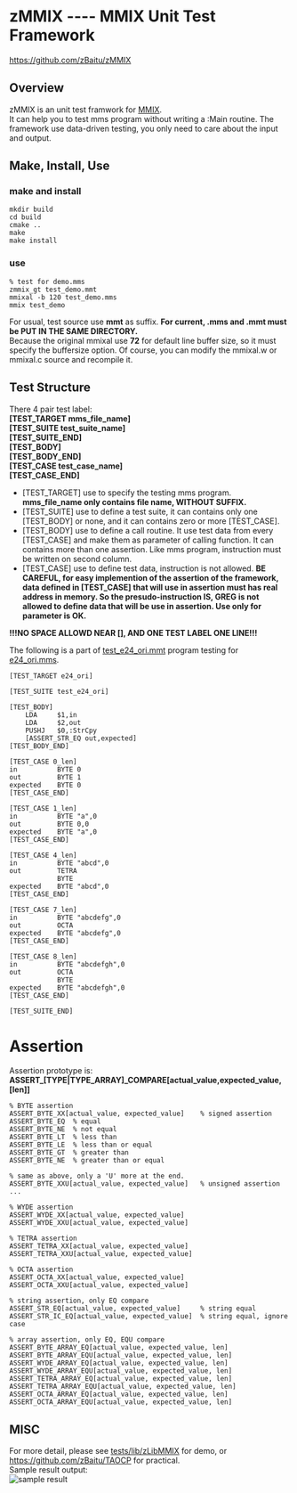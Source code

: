 zMMIX ---- MMIX Unit Test Framework
===============================

https://github.com/zBaitu/zMMIX

Overview
--------
zMMIX is an unit test framwork for [MMIX](http://mmix.cs.hm.edu/).  
It can help you to test mms program without writing a :Main routine. The framework use data-driven testing, you only need to care about the input and output.

Make, Install, Use
------------------

### make and install
```
mkdir build
cd build
cmake ..
make
make install
```

### use
```
% test for demo.mms
zmmix_gt test_demo.mmt
mmixal -b 120 test_demo.mms
mmix test_demo
```
For usual, test source use **mmt** as suffix. **For current, .mms and .mmt must be PUT IN THE SAME DIRECTORY.**  
Because the original mmixal use **72** for default line buffer size, so it must specify the buffersize option. 
Of course, you can modify the mmixal.w or mmixal.c source and recompile it.  


## Test Structure
There 4 pair test label:  
**[TEST_TARGET mms_file_name]**  
**[TEST_SUITE test_suite_name]**  
**[TEST_SUITE_END]**  
**[TEST_BODY]**  
**[TEST_BODY_END]**  
**[TEST_CASE test_case_name]**  
**[TEST_CASE_END]**
* [TEST_TARGET] use to specify the testing mms program. **mms_file_name only contains file name, WITHOUT SUFFIX.**
* [TEST_SUITE] use to define a test suite, it can contains only one [TEST_BODY] or none, and it can contains zero or more [TEST_CASE].
* [TEST_BODY] use to define a call routine. It use test data from every [TEST_CASE] and make them as parameter of calling function. It can contains more than one assertion. Like mms program, instruction must be written on second column.
* [TEST_CASE] use to define test data, instruction is not allowed. **BE CAREFUL, for easy implemention of the assertion of the framework, data defined in [TEST_CASE] that will use in assertion must has real address in memory. So the presudo-instruction IS, GREG is not allowed to define data that will be use in assertion. Use only for parameter is OK.**  

**!!!NO SPACE ALLOWD NEAR [], AND ONE TEST LABEL ONE LINE!!!**

The following is a part of [test_e24_ori.mmt](https://github.com/zBaitu/TAOCP/blob/master/1.3.2/exercises/test_e24_ori.mmt) program testing for [e24_ori.mms](https://github.com/zBaitu/TAOCP/blob/master/1.3.2/exercises/e24_ori.mms).

```
[TEST_TARGET e24_ori]                        
    
[TEST_SUITE test_e24_ori]                    
    
[TEST_BODY]                                  
    LDA     $1,in                            
    LDA     $2,out                           
    PUSHJ   $0,:StrCpy                       
    [ASSERT_STR_EQ out,expected]             
[TEST_BODY_END]                              
    
[TEST_CASE 0_len]                            
in          BYTE 0                           
out         BYTE 1                           
expected    BYTE 0                           
[TEST_CASE_END]                              

[TEST_CASE 1_len]
in          BYTE "a",0
out         BYTE 0,0
expected    BYTE "a",0
[TEST_CASE_END]

[TEST_CASE 4_len]
in          BYTE "abcd",0
out         TETRA
            BYTE
expected    BYTE "abcd",0
[TEST_CASE_END]

[TEST_CASE 7_len]
in          BYTE "abcdefg",0
out         OCTA
expected    BYTE "abcdefg",0
[TEST_CASE_END]

[TEST_CASE 8_len]
in          BYTE "abcdefgh",0
out         OCTA
            BYTE
expected    BYTE "abcdefgh",0
[TEST_CASE_END]

[TEST_SUITE_END]
```


# Assertion
Assertion prototype is:  
**ASSERT\_[TYPE|TYPE_ARRAY]\_COMPARE[actual_value,expected_value,[len]]**
```
% BYTE assertion
ASSERT_BYTE_XX[actual_value, expected_value]    % signed assertion
ASSERT_BYTE_EQ  % equal
ASSERT_BYTE_NE  % not equal
ASSERT_BYTE_LT  % less than
ASSERT_BYTE_LE  % less than or equal
ASSERT_BYTE_GT  % greater than
ASSERT_BYTE_NE  % greater than or equal

% same as above, only a 'U' more at the end.
ASSERT_BYTE_XXU[actual_value, expected_value]   % unsigned assertion
...

% WYDE assertion
ASSERT_WYDE_XX[actual_value, expected_value]
ASSERT_WYDE_XXU[actual_value, expected_value]

% TETRA assertion
ASSERT_TETRA_XX[actual_value, expected_value]
ASSERT_TETRA_XXU[actual_value, expected_value]

% OCTA assertion
ASSERT_OCTA_XX[actual_value, expected_value]
ASSERT_OCTA_XXU[actual_value, expected_value]

% string assertion, only EQ compare
ASSERT_STR_EQ[actual_value, expected_value]     % string equal
ASSERT_STR_IC_EQ[actual_value, expected_value]  % string equal, ignore case

% array assertion, only EQ, EQU compare
ASSERT_BYTE_ARRAY_EQ[actual_value, expected_value, len] 
ASSERT_BYTE_ARRAY_EQU[actual_value, expected_value, len] 
ASSERT_WYDE_ARRAY_EQ[actual_value, expected_value, len] 
ASSERT_WYDE_ARRAY_EQU[actual_value, expected_value, len] 
ASSERT_TETRA_ARRAY_EQ[actual_value, expected_value, len] 
ASSERT_TETRA_ARRAY_EQU[actual_value, expected_value, len] 
ASSERT_OCTA_ARRAY_EQ[actual_value, expected_value, len] 
ASSERT_OCTA_ARRAY_EQU[actual_value, expected_value, len] 
```


## MISC
For more detail, please see [tests/lib/zLibMMIX](/tests/lib/zLibMMIX) for demo, or https://github.com/zBaitu/TAOCP for practical.  
Sample result output:  
![sample result](https://raw.github.com/zBaitu/assets/master/zMMIX/img/test_e24_ori.png)

